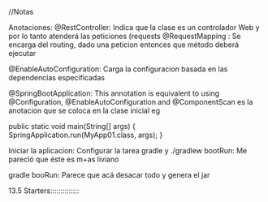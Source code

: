 //Notas 

Anotaciones:
@RestController: Indica que la clase es un controlador Web y por lo tanto atenderá las peticiones (requests
@RequestMapping : Se encarga del routing, dado una peticion entonces que método deberá ejecutar

@EnableAutoConfiguration: Carga la configuracion basada en las dependencias especificadas

@SpringBootApplication: This annotation is equivalent to using @Configuration, @EnableAutoConfiguration and @ComponentScan
es la anotacion que se coloca en la clase inicial eg

 public static void main(String[] args) {
        SpringApplication.run(MyApp01.class, args);
    }




Iniciar la aplicacion:
Configurar la tarea gradle y 
./gradlew bootRun: Me pareció que éste es m+as liviano

gradle booRun: Parece que acá desacar todo y genera el jar 


13.5 Starters::::::::::::::
